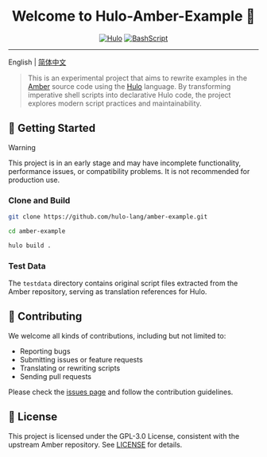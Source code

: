 <h1 align="center">Welcome to Hulo-Amber-Example 👋</h1>
<center>

[![Hulo](https://img.shields.io/badge/Hulo-%238866E9.svg?logoColor=white&style=for-the-badge)](https://github.com/hulo-lang/hulo) [![BashScript](https://img.shields.io/badge/Bash%20Script-%23121011.svg?logo=gnu-bash&logoColor=white&style=for-the-badge)](https://www.gnu.org/software/bash/)

</center>

---

English | [简体中文](README_CN.md)

> This is an experimental project that aims to rewrite examples in the [Amber](https://github.com/amber-lang/amber) source code using the [Hulo](https://github.com/hulo-lang) language.
> By transforming imperative shell scripts into declarative Hulo code, the project explores modern script practices and maintainability.

## 🚀 Getting Started

> [!WARNING]
> This project is in an early stage and may have incomplete functionality, performance issues, or compatibility problems. It is not recommended for production use.

### Clone and Build

```sh
git clone https://github.com/hulo-lang/amber-example.git

cd amber-example

hulo build .
```

### Test Data

The `testdata` directory contains original script files extracted from the Amber repository, serving as translation references for Hulo.

## 🤝 Contributing

We welcome all kinds of contributions, including but not limited to:

* Reporting bugs
* Submitting issues or feature requests
* Translating or rewriting scripts
* Sending pull requests

Please check the [issues page](https://github.com/hulo-lang/amber-example/issues) and follow the contribution guidelines.

## 📝 License

This project is licensed under the GPL-3.0 License, consistent with the upstream Amber repository. See [LICENSE](LICENSE) for details.